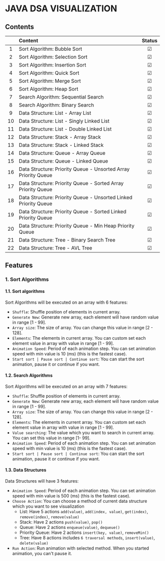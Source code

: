 # JAVA DSA VISUALIZATION

## Contents

|    | Content                                                         | Status  |
|:--:|:----------------------------------------------------------------|:-------:|
| 1  | Sort Algorithm: Bubble Sort                                     | &#9745; |
| 2  | Sort Algorithm: Selection Sort                                  | &#9745; |
| 3  | Sort Algorithm: Insertion Sort                                  | &#9745; |
| 4  | Sort Algorithm: Quick Sort                                      | &#9745; |
| 5  | Sort Algorithm: Merge Sort                                      | &#9745; |
| 6  | Sort Algorithm: Heap Sort                                       | &#9745; |
| 7  | Search Algorithm: Sequential Search                             | &#9745; |
| 8  | Search Algorithm: Binary Search                                 | &#9745; |
| 9  | Data Structure: List - Array List                               | &#9745; |
| 10 | Data Structure: List - Singly Linked List                       | &#9745; |
| 11 | Data Structure: List - Double Linked List                       | &#9745; |
| 12 | Data Structure: Stack - Array Stack                             | &#9745; |
| 13 | Data Structure: Stack - Linked Stack                            | &#9745; |
| 14 | Data Structure: Queue - Array Queue                             | &#9745; |
| 15 | Data Structure: Queue - Linked Queue                            | &#9745; |
| 16 | Data Structure: Priority Queue - Unsorted Array Priority Queue  | &#9745; |
| 17 | Data Structure: Priority Queue - Sorted Array Priority Queue    | &#9745; |
| 18 | Data Structure: Priority Queue - Unsorted Linked Priority Queue | &#9745; |
| 19 | Data Structure: Priority Queue - Sorted Linked Priority Queue   | &#9745; |
| 20 | Data Structure: Priority Queue - Min Heap Priority Queue        | &#9745; |
| 21 | Data Structure: Tree - Binary Search Tree                       | &#9745; |
| 22 | Data Structure: Tree - AVL Tree                                 | &#9745; |

## Features

### 1. Sort Algorithms

#### 1.1. Sort algorithms 

Sort Algorithms will be executed on an array with 6 features:

- `Shuffle`: Shuffle position of elements in current array.
- `Generate New`: Generate new array, each element will have random value in range [1 - 99].
- `Array size`: The size of array. You can change this value in range [2 - 128].
- `Elements`: The elements in current array. You can custom set each element value in array with value in range [1 - 99].
- `Animation Speed`: Period of each animation step. You can set animation speed with min value is 10 (ms) (this is the fastest case).
- `Start sort | Pause sort | Continue sort`: You can start the sort animation, pause it or continue if you want.

#### 1.2. Search Algorithms 

Sort Algorithms will be executed on an array with 7 features:

- `Shuffle`: Shuffle position of elements in current array.
- `Generate New`: Generate new array, each element will have random value in range [1 - 99].
- `Array size`: The size of array. You can change this value in range [2 - 128].
- `Elements`: The elements in current array. You can custom set each element value in array with value in range [1 - 99].
- `Value searching`: The value which you want to search in current array. You can set this value in range [1- 99].
- `Animation Speed`: Period of each animation step. You can set animation speed with min value is 10 (ms) (this is the fastest case).
- `Start sort | Pause sort | Continue sort`: You can start the sort animation, pause it or continue if you want.

#### 1.3. Data Structures

Data Structures will have 3 features:

- `Animation Speed`: Period of each animation step. You can set animation speed with min value is 500 (ms) (this is the fastest case).
- `Choose Action`: You can choose a method of current data structure which you want to see visualization
  - List: Have 5 actions `add(value)`, `add(index, value)`, `get(index)`, `remove(index)`, `remove(value)`
  - Stack: Have 2 actions `push(value)`, `pop()`
  - Queue: Have 2 actions `enqueue(value)`, `dequeue()`
  - Priority Queue: Have 2 actions `insert(key, value)`, `removeMin()`
  - Tree: Have 8 actions includes `6 traversal methods`, `insert(value)`, `delete(value)`
- `Run Action`: Run animation with selected method. When you started animation, you can't pause it.
